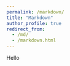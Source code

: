```yaml
---
permalink: /markdown/
title: "Markdown"
author_profile: true
redirect_from: 
  - /md/
  - /markdown.html
---
```


Hello